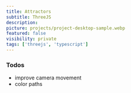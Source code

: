 ```yaml
---
title: Attractors
subtitle: ThreeJS
description:
picture: projects/project-desktop-sample.webp
featured: false
visibility: private
tags: ['threejs', 'typescript']
---
```


### Todos

- improve camera movement
- color paths
